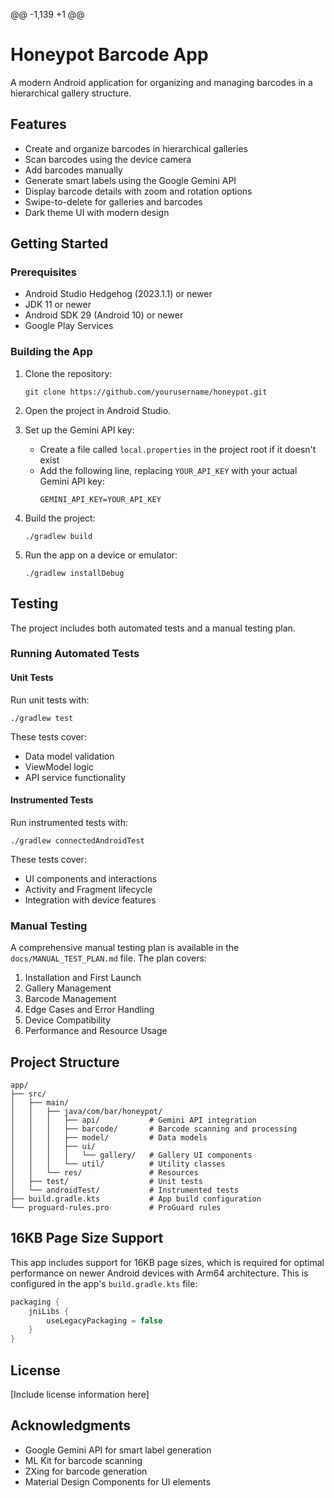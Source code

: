@@ -1,139 +1 @@
# Honeypot Barcode App

A modern Android application for organizing and managing barcodes in a hierarchical gallery
structure.

## Features

- Create and organize barcodes in hierarchical galleries
- Scan barcodes using the device camera
- Add barcodes manually
- Generate smart labels using the Google Gemini API
- Display barcode details with zoom and rotation options
- Swipe-to-delete for galleries and barcodes
- Dark theme UI with modern design

## Getting Started

### Prerequisites

- Android Studio Hedgehog (2023.1.1) or newer
- JDK 11 or newer
- Android SDK 29 (Android 10) or newer
- Google Play Services

### Building the App

1. Clone the repository:
   ```
   git clone https://github.com/yourusername/honeypot.git
   ```

2. Open the project in Android Studio.

3. Set up the Gemini API key:
    - Create a file called `local.properties` in the project root if it doesn't exist
    - Add the following line, replacing `YOUR_API_KEY` with your actual Gemini API key:
      ```
      GEMINI_API_KEY=YOUR_API_KEY
      ```
4. Build the project:
   ```
   ./gradlew build
   ```
5. Run the app on a device or emulator:
   ```
   ./gradlew installDebug
   ```
## Testing
The project includes both automated tests and a manual testing plan.
### Running Automated Tests
#### Unit Tests
Run unit tests with:
```
./gradlew test
```
These tests cover:
- Data model validation
- ViewModel logic
- API service functionality
#### Instrumented Tests
Run instrumented tests with:
```
./gradlew connectedAndroidTest
```
These tests cover:
- UI components and interactions
- Activity and Fragment lifecycle
- Integration with device features
### Manual Testing
A comprehensive manual testing plan is available in the `docs/MANUAL_TEST_PLAN.md` file. The plan
covers:
1. Installation and First Launch
2. Gallery Management
3. Barcode Management
4. Edge Cases and Error Handling
5. Device Compatibility
6. Performance and Resource Usage
## Project Structure
```
app/
├── src/
│   ├── main/
│   │   ├── java/com/bar/honeypot/
│   │   │   ├── api/           # Gemini API integration
│   │   │   ├── barcode/       # Barcode scanning and processing
│   │   │   ├── model/         # Data models
│   │   │   ├── ui/
│   │   │   │   └── gallery/   # Gallery UI components
│   │   │   └── util/          # Utility classes
│   │   └── res/               # Resources
│   ├── test/                  # Unit tests
│   └── androidTest/           # Instrumented tests
├── build.gradle.kts           # App build configuration
└── proguard-rules.pro         # ProGuard rules
```
## 16KB Page Size Support
This app includes support for 16KB page sizes, which is required for optimal performance on newer
Android devices with Arm64 architecture. This is configured in the app's `build.gradle.kts` file:
```kotlin
packaging {
    jniLibs {
        useLegacyPackaging = false
    }
}
```

## License

[Include license information here]

## Acknowledgments

- Google Gemini API for smart label generation
- ML Kit for barcode scanning
- ZXing for barcode generation
- Material Design Components for UI elements